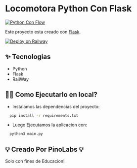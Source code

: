 # Locomotora Python Con Flask

[![Python Con Flow](https://github.com/PMC241/flaskApi/actions/workflows/python-app.yml/badge.svg?branch=master)](https://github.com/PMC241/flaskApi/actions/workflows/python-app.yml)


Este proyecto esta creado con [Flask](https://flask.palletsprojects.com/en/1.1.x/).

[![Deploy on Railway](https://railway.app/button.svg)](https://railway.app/new/template/zUcpux)

## ✨ Tecnologias

- Python
- Flask
- RailWay

## 💁‍♀️ Como Ejecutarlo en local?

- Instalamos las dependencias del proyecto:
```bash 
  pip install -r requirements.txt
```
- Luego Ejecutamos la aplicacion con:
```bash
  python3 main.py
```

## 💡 Creado Por PinoLabs 💡
  Solo con fines de Educacion!